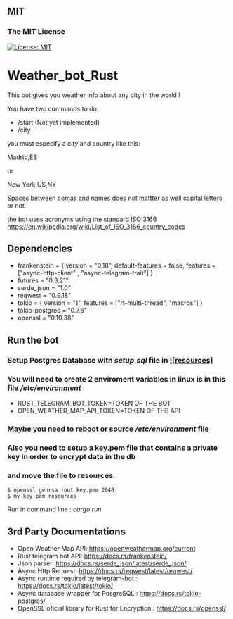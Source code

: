 
## MIT
### The MIT License
[![License: MIT](https://img.shields.io/badge/License-MIT-yellow.svg)](https://opensource.org/licenses/MIT)



# Weather_bot_Rust

This bot gives you weather info about any city in the world !

You have two commands to do:

- /start (Not yet implemented)
- /city

<!--- 
- /help
- /start 
-->

you must especify a city and country like this:

Madrid,ES

or 

New York,US,NY

Spaces between comas and names does not mattter as well capital letters or not.

the bot uses acronyms using the standard ISO 3166
https://en.wikipedia.org/wiki/List_of_ISO_3166_country_codes

## Dependencies

- frankenstein = { version = "0.18", default-features = false, features = ["async-http-client" , "async-telegram-trait"] }
- futures = "0.3.21"
- serde_json = "1.0"
- reqwest = "0.9.18"
- tokio = { version = "1", features = ["rt-multi-thread", "macros"] }
- tokio-postgres = "0.7.6"
- openssl = "0.10.38"

## Run the bot
### Setup Postgres Database with *setup.sql* file in [![resources]](https://github.com/pxp9/weather_bot_rust/tree/master/resources)

### You will need to create 2 enviroment variables in linux is in this file */etc/environment*

- RUST_TELEGRAM_BOT_TOKEN=TOKEN OF THE BOT
- OPEN_WEATHER_MAP_API_TOKEN=TOKEN OF THE API

### Maybe you need to reboot or source */etc/environment* file 

### Also you need to setup a key.pem file that contains a private key in order to encrypt data in the db
### and move the file to resources.
```
$ openssl genrsa -out key.pem 2048
$ mv key.pem resources
```

Run in command line : *cargo run*

## 3rd Party Documentations

- Open Weather Map API: https://openweathermap.org/current
- Rust telegram bot API: https://docs.rs/frankenstein/
- Json parser: https://docs.rs/serde_json/latest/serde_json/
- Async Http Request: https://docs.rs/reqwest/latest/reqwest/
- Async runtime required by telegram-bot : https://docs.rs/tokio/latest/tokio/
- Async database wrapper for PosgreSQL : https://docs.rs/tokio-postgres/
- OpenSSL oficial library for Rust for Encryption : https://docs.rs/openssl/
<!---
## Future functions

The bot will send a daily message of weather info if user activate the option
-->

